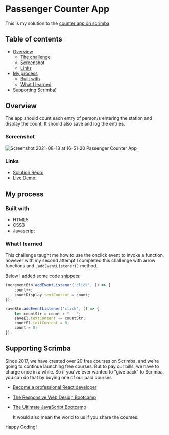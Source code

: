 # Passenger Counter App

This is my solution to the [counter app on scrimba](https://scrimba.com/playlist/pY5b7sQ)

## Table of contents

- [Overview](#overview)
  - [The challenge](#the-challenge)
  - [Screenshot](#screenshot)
  - [Links](#links)
- [My process](#my-process)
  - [Built with](#built-with)
  - [What I learned](#what-i-learned)
- [Supporting Scrimba](#Supporting-Scrimba))

## Overview 

The app should count each entry of person/s entering the station and display the count. It should also save and log the entries.

### Screenshot 

![Screenshot 2021-08-18 at 16-51-20 Passenger Counter App](https://user-images.githubusercontent.com/84665360/129923474-db73fd45-13b5-492d-9545-dcb94d608d71.png)

### Links

- [Solution Repo:](https://github.com/ZaidMarrie/passenger_counter-app)
- [Live Demo:](https://zaidmarrie.github.io/passenger_counter-app/)

## My process

### Built with

- HTML5
- CSS3
- Javascript

### What I learned

This challenge taught me how to use the onclick event to invoke a function, however with my second attempt I completed this challenge with arrow functions and `.addEventListener()` method.

Below I added some code snippets:

```js
incrementBtn.addEventListener('click', () => {
    count++;
    countDisplay.textContent = count;
});

saveBtn.addEventListener('click', () => {
    let countStr = count + " - ";
    saveEl.textContent += countStr;
    countEl.textContent = 0;
    count = 0;
});
```

## Supporting Scrimba

Since 2017, we have created over 20 free courses on Scrimba, and we're going to
continue launching free courses. But to pay our bills, we have to charge once
in a while. So if you've ever wanted to "give back" to Scrimba, you can do that by buying
	one of our paid courses

- [Become a professional React developer](https://scrimba.com/course/greact)
- [The Responsive Web Design Bootcamp](https://scrimba.com/course/gresponsive)
- [The Ultimate JavaScript Bootcamp](https://scrimba.com/course/gjavascript)

	It would also mean the world to us if you share the courses.  

Happy Coding!
